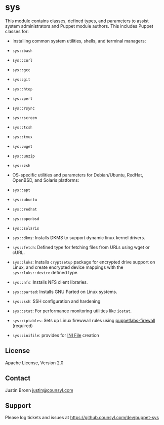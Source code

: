 sys
===

This module contains classes, defined types, and parameters to assist system administrators and Puppet module authors.  This includes Puppet classes for:

* Installing common system utilities, shells, and terminal managers:
 * `sys::bash`
 * `sys::curl`
 * `sys::gcc`
 * `sys::git`
 * `sys::htop`
 * `sys::perl`
 * `sys::rsync`
 * `sys::screen`
 * `sys::tcsh`
 * `sys::tmux`
 * `sys::wget`
 * `sys::unzip`
 * `sys::zsh`

* OS-specific utilities and parameters for Debian/Ubuntu, RedHat, OpenBSD, and Solaris platforms:
 * `sys::apt`
 * `sys::ubuntu`
 * `sys::redhat`
 * `sys::openbsd`
 * `sys::solaris`

* `sys::dkms`: Installs DKMS to support dynamic linux kernel drivers.

* `sys::fetch`: Defined type for fetching files from URLs using wget or cURL.

* `sys::luks`: Installs `cryptsetup` package for encrypted drive support on Linux, and create encrypted device mappings with the `sys::luks::device` defined type.

* `sys::nfs`: Installs NFS client libraries.

* `sys::parted`: Installs GNU Parted on Linux systems.

* `sys::ssh`: SSH configuration and hardening

* `sys::stat`: For performance monitoring utilities like `iostat`.

* `sys::iptables`: Sets up Linux firewwall rules using [puppetlabs-firewall](http://forge.puppetlabs.com/puppetlabs/firewall) (required)

* `sys::inifile`: provides for [INI File](http://en.wikipedia.org/wiki/INI_file) creation

License
-------

Apache License, Version 2.0

Contact
-------

Justin Bronn <justin@counsyl.com>

Support
-------

Please log tickets and issues at https://github.counsyl.com/dev/puppet-sys
